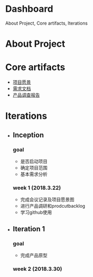 # Dashboard  

About Project, Core artifacts, Iterations  

# About Project  

# Core artifacts

  + [项目愿景](4_Vision.md)  
  + [需求文档](5_ProductBacklog.md)  
  + [产品调查报告](3_Investigation.md)

# Iterations  

  + ## Inception  
     ### goal
     + 是否启动项目
     + 确定项目范围
     + 基本需求分析
   
     ### week 1 (2018.3.22)  
    + 完成会议记录及项目愿景图
    + 进行产品调研和prodcutbacklog
    + 学习github使用
    
  + ## Iteration 1
     ### goal  
     + 完成产品原型

     ### week 2 (2018.3.30)
